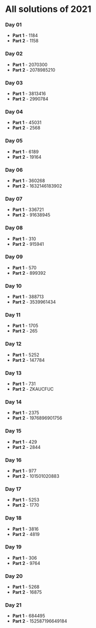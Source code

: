 # All solutions of 2021

### Day 01
* **Part 1** - 1184
* **Part 2** - 1158

### Day 02
* **Part 1** - 2070300
* **Part 2** - 2078985210

### Day 03
* **Part 1** - 3813416
* **Part 2** - 2990784

### Day 04
* **Part 1** - 45031
* **Part 2** - 2568

### Day 05
* **Part 1** - 6189
* **Part 2** - 19164

### Day 06
* **Part 1** - 360268
* **Part 2** - 1632146183902

### Day 07
* **Part 1** - 336721
* **Part 2** - 91638945

### Day 08
* **Part 1** - 310
* **Part 2** - 915941

### Day 09
* **Part 1** - 570
* **Part 2** - 899392

### Day 10
* **Part 1** - 388713
* **Part 2** - 3539961434

### Day 11
* **Part 1** - 1705
* **Part 2** - 265

### Day 12
* **Part 1** - 5252
* **Part 2** - 147784

### Day 13
* **Part 1** - 731
* **Part 2** - ZKAUCFUC

### Day 14
* **Part 1** - 2375
* **Part 2** - 1976896901756

### Day 15
* **Part 1** - 429
* **Part 2** - 2844

### Day 16
* **Part 1** - 977
* **Part 2** - 101501020883

### Day 17
* **Part 1** - 5253
* **Part 2** - 1770

### Day 18
* **Part 1** - 3816
* **Part 2** - 4819

### Day 19
* **Part 1** - 306
* **Part 2** - 9764

### Day 20
* **Part 1** - 5268
* **Part 2** - 16875

### Day 21
* **Part 1** - 684495
* **Part 2** - 152587196649184